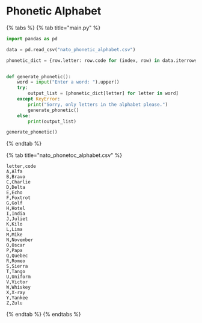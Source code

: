 # Phonetic Alphabet

{% tabs %}
{% tab title="main.py" %}
```python
import pandas as pd

data = pd.read_csv("nato_phonetic_alphabet.csv")

phonetic_dict = {row.letter: row.code for (index, row) in data.iterrows()}


def generate_phonetic():
    word = input("Enter a word: ").upper()
    try:
        output_list = [phonetic_dict[letter] for letter in word]
    except KeyError:
        print("Sorry, only letters in the alphabet please.")
        generate_phonetic()
    else:
        print(output_list)

generate_phonetic()
```


{% endtab %}

{% tab title="nato_phonetoc_alphabet.csv" %}
```csv
letter,code
A,Alfa
B,Bravo
C,Charlie
D,Delta
E,Echo
F,Foxtrot
G,Golf
H,Hotel
I,India
J,Juliet
K,Kilo
L,Lima
M,Mike
N,November
O,Oscar
P,Papa
Q,Quebec
R,Romeo
S,Sierra
T,Tango
U,Uniform
V,Victor
W,Whiskey
X,X-ray
Y,Yankee
Z,Zulu
```


{% endtab %}
{% endtabs %}

